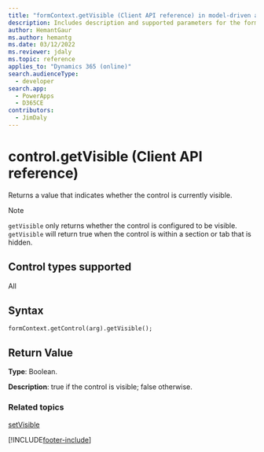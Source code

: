 ```yaml
---
title: "formContext.getVisible (Client API reference) in model-driven apps| MicrosoftDocs"
description: Includes description and supported parameters for the formContext.getVisible method.
author: HemantGaur
ms.author: hemantg
ms.date: 03/12/2022
ms.reviewer: jdaly
ms.topic: reference
applies_to: "Dynamics 365 (online)"
search.audienceType: 
  - developer
search.app: 
  - PowerApps
  - D365CE
contributors:
  - JimDaly
---
```

# control.getVisible (Client API reference)

Returns a value that indicates whether the control is currently visible.

> [!NOTE]
> `getVisible` only returns whether the control is configured to be visible. `getVisible` will return true when the control is within a section or tab that is hidden.

## Control types supported

All

## Syntax

`formContext.getControl(arg).getVisible();`

## Return Value

**Type**: Boolean.

**Description**: true if the control is visible; false otherwise.

### Related topics

[setVisible](setVisible.md)

[!INCLUDE[footer-include](../../../../../includes/footer-banner.md)]